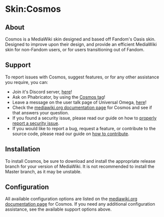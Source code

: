 # Skin:Cosmos
## About
Cosmos is a MediaWiki skin designed and based off Fandom's Oasis skin. Designed to improve upon their design, and provide an efficient MediaWiki skin for non-Fandom users, or for users transitioning out of Fandom.
## Support
To report issues with Cosmos, suggest features, or for any other assistance you require, you can:
* Join it's Discord server, [here](https://discord.gg/nnT2Vhq)!
* Ask on Phabricator, by using the [Cosmos tag](https://phabricator.wikimedia.org/tag/cosmos)!
* Leave a message on the user talk page of Universal Omega, [here](https://www.mediawiki.org/wiki/User_talk:Universal_Omega)!
* Check the [mediawiki.org documentation page](https://www.mediawiki.org/wiki/Skin:Cosmos) for Cosmos and see if that answers your question.
* If you found a security issue, please read our guide on how to [properly report a security issue](https://www.mediawiki.org/wiki/Skin:Cosmos/How_to_contribute#How_to_report_a_security_issue).
* If you would like to report a bug, request a feature, or contribute to the source code, please read our guide on [how to contribute](https://www.mediawiki.org/wiki/Skin:Cosmos/How_to_contribute).

## Installation
To install Cosmos, be sure to download and install the appropriate release branch for your version of MediaWiki. It is not recommended to install the Master branch, as it may be unstable.
## Configuration
All available configuration options are listed on the [mediawiki.org documentation page](https://www.mediawiki.org/wiki/Skin:Cosmos) for Cosmos. If you need any additional configuration assistance, see the available support options above.

